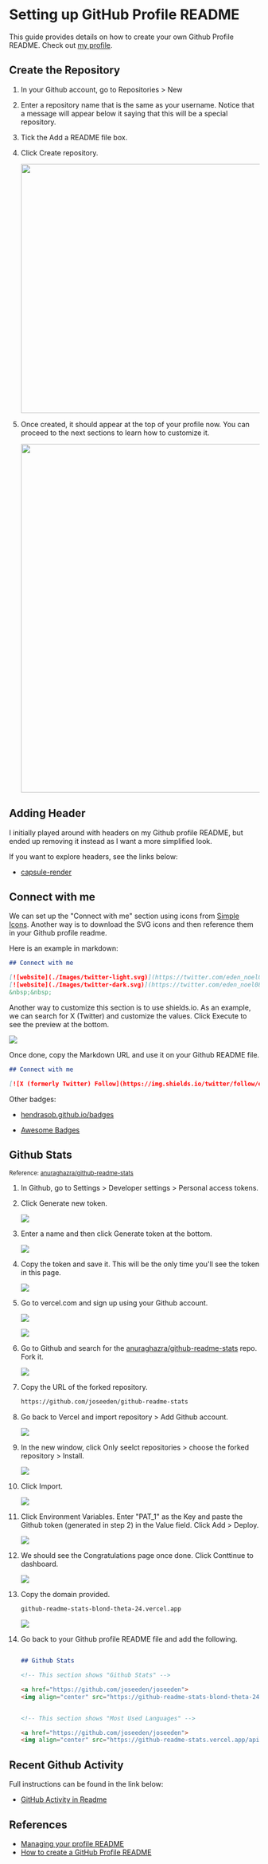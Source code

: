 
# Setting up GitHub Profile README


This guide provides details on how to create your own Github Profile README. Check out [my profile](https://github.com/joseeden).


## Create the Repository 

1. In your Github account, go to Repositories > New 
2. Enter a repository name that is the same as your username. Notice that a message will appear below it saying that this will be a special repository.
3. Tick the Add a README file box.
4. Click Create repository.

    <p align=center>
    <img width=500  src='../../Images/notes-adding-main-github-profile-readme.png'>
    </p>

5. Once created, it should appear at the top of your profile now. You can proceed to the next sections to learn how to customize it.


    <p align=center>
    <img width=700  src='../../Images/notes-main-github-profile-readme-created-done.png'>
    </p>


## Adding Header 

I initially played around with headers on my Github profile README, but ended up removing it instead as I want a more simplified look. 

If you want to explore headers, see the links below:

- [capsule-render](https://github.com/kyechan99/capsule-render?tab=readme-ov-file#soft)

## Connect with me 

We can set up the "Connect with me" section using icons from [Simple Icons](https://simpleicons.org/). Another way is to download the SVG icons and then reference them in your Github profile readme.

Here is an example in markdown:

```markdown
## Connect with me

[![website](./Images/twitter-light.svg)](https://twitter.com/eden_noel08#gh-light-mode-only)
[![website](./Images/twitter-dark.svg)](https://twitter.com/eden_noel08#gh-dark-mode-only)
&nbsp;&nbsp;

```

Another way to customize this section is to use shields.io.
As an example, we can search for X (Twitter) and customize the values. Click Execute to see the preview at the bottom. 

![](../../Images/notes-adding-twitter-x-icons-using-shieldsio.png)

Once done, copy the Markdown URL and use it on your Github README file.

```markdown
## Connect with me

[![X (formerly Twitter) Follow](https://img.shields.io/twitter/follow/eden_noel08?style=for-the-badge&logo=twitter&label=Twitter&labelColor=f3f7fa&color=1D9BF0)][twitter]
```

Other badges:

- [hendrasob.github.io/badges](https://hendrasob.github.io/badges/#social-)

- [Awesome Badges](https://dev.to/envoy_/150-badges-for-github-pnk)


## Github Stats 

<small>Reference: [anuraghazra/github-readme-stats](https://github.com/anuraghazra/github-readme-stats)</small>

1. In Github, go to Settings > Developer settings > Personal access tokens.

2. Click Generate new token.

    ![](../../Images/notes-github-generate-new-token-now.png)

3. Enter a name and then click Generate token at the bottom. 

    ![](../../Images/notes-genrate-tolen-enter-name.png)

4. Copy the token and save it. This will be the only time you'll see the token in this page.

    ![](../../Images/notes-gen-token-saved.png)

5. Go to vercel.com and sign up using your Github account. 

    ![](../../Images/notes-sign-up-vercel.png)

    ![](../../Images/notes-sign-up-vercel-using-github-go.png)


6. Go to Github and search for the [anuraghazra/github-readme-stats](https://github.com/anuraghazra/github-readme-stats) repo. Fork it. 

    ![](../../Images/notes-goto-github-repo-and-fork-repo.png)

7. Copy the URL of the forked repository.

    ```bash
    https://github.com/joseeden/github-readme-stats 
    ```

8. Go back to Vercel and import repository > Add Github account.

    ![](../../Images/notes-import-git-repo.png)

9. In the new window, click Only seelct repositories > choose the forked repository > Install.

    ![](../../Images/instal-vercel-on-selected-repo-only-specfically-readme-stats-repo.png)

10. Click Import.

    ![](../../Images/notes-click-import-in-vecelll.png)

11. Click Environment Variables. Enter "PAT_1" as the Key and paste the Github token (generated in step 2) in the Value field. Click Add > Deploy.

    ![](../../Images/notes-add-vercel-token-as-env-varr.png)

12. We should see the Congratulations page once done. Click Conttinue to dashboard.

    ![](../../Images/notes-deployed-vecel-congratulations.png)

13. Copy the domain provided.

    ```bash
    github-readme-stats-blond-theta-24.vercel.app
    ```
    ![](../../Images/notes-copy-domain-provided-by-vercelll.png)

14. Go back to your Github profile README file and add the following. 

    ```markdown

    ## Github Stats 

    <!-- This section shows "Github Stats" -->

    <a href="https://github.com/joseeden/joseeden">
    <img align="center" src="https://github-readme-stats-blond-theta-24.vercel.app/api?username=joseeden&show_icons=true&count_private=true&theme=radical&hide_border=true&bg_color=f3f7fa&text_color=000000&title_color=012e95&icon_color=012e95&border_color=012e95&card_width=400&line_height=25"/>


    <!-- This section shows "Most Used Languages" -->

    <a href="https://github.com/joseeden/joseeden">
    <img align="center" src="https://github-readme-stats.vercel.app/api/top-langs/?username=joseeden&hide=java,html&theme=radical&layout=compact&langs_count=8&hide_border=true&bg_color=f3f7fa&text_color=000000&title_color=012e95&icon_color=012e95&border_color=012e95&card_width=400&line_height=25"/>

    ```




## Recent Github Activity

Full instructions can be found in the link below:

- [GitHub Activity in Readme](https://github.com/marketplace/actions/github-activity-readme)

## References

- [Managing your profile README](https://docs.github.com/en/account-and-profile/setting-up-and-managing-your-github-profile/customizing-your-profile/managing-your-profile-readme)
- [How to create a GitHub Profile README](https://dev.to/github/how-to-create-a-github-profile-readme-jha)